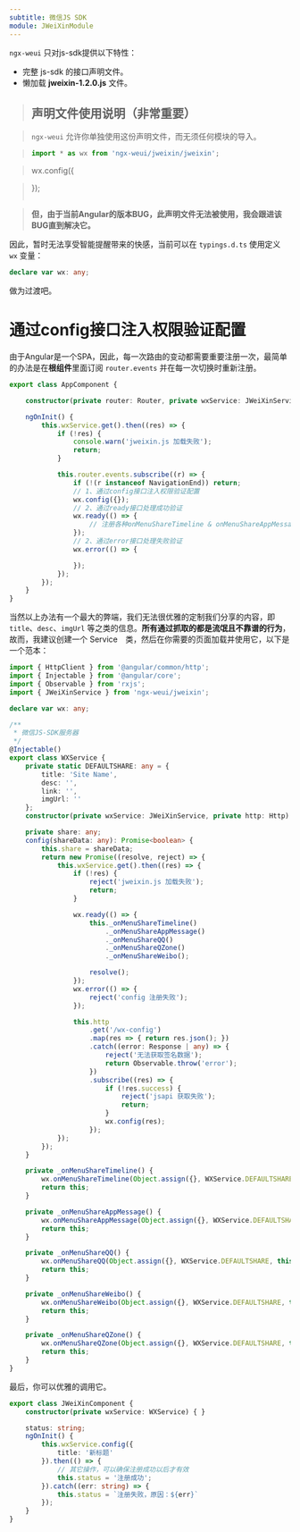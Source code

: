 ```yaml
---
subtitle: 微信JS SDK
module: JWeiXinModule
---
```


`ngx-weui` 只对js-sdk提供以下特性：

+ 完整 js-sdk 的接口声明文件。
+ 懒加载 **jweixin-1.2.0.js** 文件。

> ## 声明文件使用说明（非常重要）

> `ngx-weui` 允许你单独使用这份声明文件，而无须任何模块的导入。

> ```typescript
> import * as wx from 'ngx-weui/jweixin/jweixin';

> wx.config({

> });
> ```

> **但，由于当前Angular的版本BUG，此声明文件无法被使用，我会跟进该BUG直到解决它。**

因此，暂时无法享受智能提醒带来的快感，当前可以在 `typings.d.ts` 使用定义 `wx` 变量：

```ts
declare var wx: any;
```

做为过渡吧。

# 通过config接口注入权限验证配置

由于Angular是一个SPA，因此，每一次路由的变动都需要重要注册一次，最简单的办法是在**根组件**里面订阅 `router.events` 并在每一次切换时重新注册。

```ts
export class AppComponent {

    constructor(private router: Router, private wxService: JWeiXinService) {}

    ngOnInit() {
        this.wxService.get().then((res) => {
            if (!res) {
                console.warn('jweixin.js 加载失败');
                return;
            }

            this.router.events.subscribe((r) => {
                if (!(r instanceof NavigationEnd)) return;
                // 1、通过config接口注入权限验证配置
                wx.config({});
                // 2、通过ready接口处理成功验证
                wx.ready(() => {
                    // 注册各种onMenuShareTimeline & onMenuShareAppMessage
                });
                // 2、通过error接口处理失败验证
                wx.error(() => {

                });
            });
        });
    }
}
```

当然以上办法有一个最大的弊端，我们无法很优雅的定制我们分享的内容，即 `title`、`desc`、`imgUrl` 等之类的信息。**所有通过抓取的都是流氓且不靠谱的行为**，故而，我建议创建一个 Service　类，然后在你需要的页面加载并使用它，以下是一个范本：

```ts
import { HttpClient } from '@angular/common/http';
import { Injectable } from '@angular/core';
import { Observable } from 'rxjs';
import { JWeiXinService } from 'ngx-weui/jweixin';

declare var wx: any;

/**
 * 微信JS-SDK服务器
 */
@Injectable()
export class WXService {
    private static DEFAULTSHARE: any = {
        title: 'Site Name',
        desc: '',
        link: '',
        imgUrl: ''
    };
    constructor(private wxService: JWeiXinService, private http: Http) { }

    private share: any;
    config(shareData: any): Promise<boolean> {
        this.share = shareData;
        return new Promise((resolve, reject) => {
            this.wxService.get().then((res) => {
                if (!res) {
                    reject('jweixin.js 加载失败');
                    return;
                }

                wx.ready(() => {
                    this._onMenuShareTimeline()
                        ._onMenuShareAppMessage()
                        ._onMenuShareQQ()
                        ._onMenuShareQZone()
                        ._onMenuShareWeibo();

                    resolve();
                });
                wx.error(() => {
                    reject('config 注册失败');
                });

                this.http
                    .get('/wx-config')
                    .map(res => { return res.json(); })
                    .catch((error: Response | any) => {
                        reject('无法获取签名数据');
                        return Observable.throw('error');
                    })
                    .subscribe((res) => {
                        if (!res.success) {
                            reject('jsapi 获取失败');
                            return;
                        }
                        wx.config(res);
                    });
            });
        });
    }

    private _onMenuShareTimeline() {
        wx.onMenuShareTimeline(Object.assign({}, WXService.DEFAULTSHARE, this.share));
        return this;
    }

    private _onMenuShareAppMessage() {
        wx.onMenuShareAppMessage(Object.assign({}, WXService.DEFAULTSHARE, this.share));
        return this;
    }

    private _onMenuShareQQ() {
        wx.onMenuShareQQ(Object.assign({}, WXService.DEFAULTSHARE, this.share));
        return this;
    }

    private _onMenuShareWeibo() {
        wx.onMenuShareWeibo(Object.assign({}, WXService.DEFAULTSHARE, this.share));
        return this;
    }

    private _onMenuShareQZone() {
        wx.onMenuShareQZone(Object.assign({}, WXService.DEFAULTSHARE, this.share));
        return this;
    }
}
```

最后，你可以优雅的调用它。

```ts
export class JWeiXinComponent {
    constructor(private wxService: WXService) { }

    status: string;
    ngOnInit() {
        this.wxService.config({
            title: '新标题'
        }).then(() => {
            // 其它操作，可以确保注册成功以后才有效
            this.status = '注册成功';
        }).catch((err: string) => {
            this.status = `注册失败，原因：${err}`
        });
    }
}
 ```

